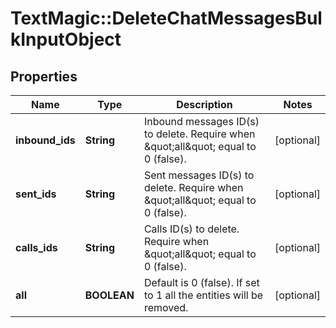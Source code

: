 # TextMagic::DeleteChatMessagesBulkInputObject

## Properties
Name | Type | Description | Notes
------------ | ------------- | ------------- | -------------
**inbound_ids** | **String** | Inbound messages ID(s) to delete. Require when \&quot;all\&quot; equal to 0 (false). | [optional] 
**sent_ids** | **String** | Sent messages ID(s) to delete. Require when \&quot;all\&quot; equal to 0 (false). | [optional] 
**calls_ids** | **String** | Calls ID(s) to delete. Require when \&quot;all\&quot; equal to 0 (false). | [optional] 
**all** | **BOOLEAN** | Default is 0 (false). If set to 1 all the entities will be removed. | [optional] 


